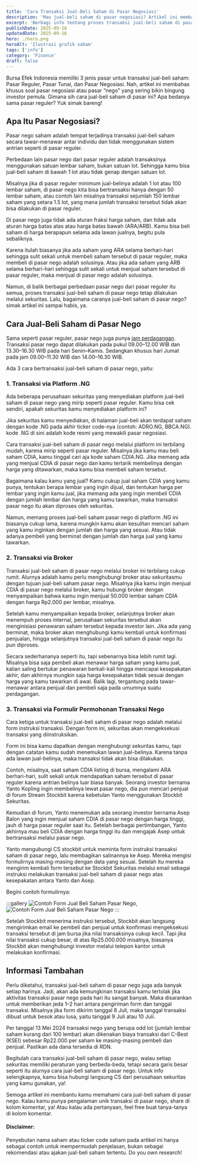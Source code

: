 ```yaml
---
title: 'Cara Transaksi Jual-Beli Saham di Pasar Negosiasi'
description: 'Mau jual-beli saham di pasar negosiasi? Artikel ini membahas lengkap cara bertransaksi jual-beli saham di pasar nego untuk pemula.'
excerpt: 'Berbagi info tentang proses transaksi jual-beli saham di pasar negosiasi'
publishDate: 2025-09-16
updatedDate: 2025-09-16
hero: ./hero.png
heroAlt: 'Ilustrasi grafik saham'
tags: ['info']
category: 'Finance'
draft: false
---
```


Bursa Efek Indonesia memiliki 3 jenis pasar untuk transaksi jual-beli saham: Pasar Reguler, Pasar Tunai, dan Pasar Negosiasi. Nah, artikel ini membahas khusus soal pasar negosiasi atau pasar “nego” yang sering bikin bingung investor pemula. Gimana sih cara jual-beli saham di pasar ini? Apa bedanya sama pasar reguler? Yuk simak bareng!

## Apa Itu Pasar Negosiasi?

Pasar nego saham adalah tempat terjadinya transaksi jual-beli saham secara tawar-menawar antar individu dan tidak menggunakan sistem antrian seperti di pasar reguler.

Perbedaan lain pasar nego dari pasar reguler adalah transaksinya menggunakan satuan lembar saham, bukan satuan lot. Sehingga kamu bisa jual-beli saham di bawah 1 lot atau tidak genap dengan satuan lot.

Misalnya jika di pasar reguler minimum jual-belinya adalah 1 lot atau 100 lembar saham, di pasar nego kita bisa bertransaksi hanya dengan 50 lembar saham, atau contoh lain misalnya transaksi sejumlah 150 lembar saham yang setara 1.5 lot, yang mana jumlah transaksi tersebut tidak akan bisa dilakukan di pasar reguler.

Di pasar nego juga tidak ada aturan fraksi harga saham, dan tidak ada aturan harga batas atas atau harga batas bawah (ARA/ARB). Kamu bisa beli saham di harga berapapun selama ada lawan jualnya, begitu pula sebaliknya.

Karena itulah biasanya jika ada saham yang ARA selama berhari-hari sehingga sulit sekali untuk membeli saham tersebut di pasar reguler, maka membeli di pasar nego adalah solusinya. Atau jika ada saham yang ARB selama berhari-hari sehingga sulit sekali untuk menjual saham tersebut di pasar reguler, maka menjual di pasar nego adalah solusinya.

Namun, di balik berbagai perbedaan pasar nego dari pasar reguler itu semua, proses transaksi jual-beli saham di pasar nego tetap dilakukan melalui sekuritas. Lalu, bagaimana caranya jual-beli saham di pasar nego? simak artikel ini sampai habis, ya.

## Cara Jual-Beli Saham di Pasar Nego

Sama seperti pasar reguler, pasar nego juga punya [jam perdagangan](https://www.idx.co.id/id/produk/mekanisme-dan-jam-perdagangan/). Transaksi pasar nego dapat dilakukan pada pukul 09.00–12.00 WIB dan 13.30–16.30 WIB pada hari Senin–Kamis. Sedangkan khusus hari Jumat pada jam 09.00–11.30 WIB dan 14.00–16.30 WIB.

Ada 3 cara bertransaksi jual-beli saham di pasar nego, yaitu:

### 1. Transaksi via Platform .NG

Ada beberapa perusahaan sekuritas yang menyediakan platform jual-beli saham di pasar nego yang mirip seperti pasar reguler. Kamu bisa cek sendiri, apakah sekuritas kamu menyediakan platform ini?

Jika sekuritas kamu menyediakan, di halaman jual-beli akan terdapat saham dengan kode .NG pada akhir ticker code-nya (contoh: ADRO.NG, BBCA.NG). kode .NG di sini adalah kode resmi yang mewakili pasar negosiasi.

Cara transaksi jual-beli saham di pasar nego melalui platform ini terbilang mudah, karena mirip seperti pasar reguler. Misalnya jika kamu mau beli saham CDIA, kamu tinggal cari aja kode saham CDIA.NG. Jika memang ada yang menjual CDIA di pasar nego dan kamu tertarik membelinya dengan harga yang ditawarkan, maka kamu bisa membeli saham tersebut.

Bagaimana kalau kamu yang jual? Kamu cukup jual saham CDIA yang kamu punya, tentukan berapa lembar yang ingin dijual, dan tentukan harga per lembar yang ingin kamu jual, jika memang ada yang ingin membeli CDIA dengan jumlah lembar dan harga yang kamu tawarkan, maka transaksi pasar nego itu akan diproses oleh sekuritas.

Namun, memang proses jual-beli saham pasar nego di platform .NG ini biasanya cukup lama, karena mungkin kamu akan kesulitan mencari saham yang kamu inginkan dengan jumlah dan harga yang sesuai. Atau tidak adanya pembeli yang berminat dengan jumlah dan harga jual yang kamu tawarkan.

### 2. Transaksi via Broker

Transaksi jual-beli saham di pasar nego melalui broker ini terbilang cukup rumit. Alurnya adalah kamu perlu menghubungi broker atau sekuritasmu dengan tujuan jual-beli saham pasar nego. Misalnya jika kamu ingin menjual CDIA di pasar nego melalui broker, kamu hubungi broker dengan menyampaikan bahwa kamu ingin menjual 50.000 lembar saham CDIA dengan harga Rp2.000 per lembar, misalnya.

Setelah kamu menyampaikan kepada broker, selanjutnya broker akan menempuh proses internal, perusahaan sekuritas tersebut akan menginisiasi penawaran saham tersebut kepada investor lain. Jika ada yang berminat, maka broker akan menghubungi kamu kembali untuk konfirmasi penjualan, hingga selanjutnya transaksi jual-beli saham di pasar nego itu pun diproses.

Secara sederhananya seperti itu, tapi sebenarnya bisa lebih rumit lagi. Misalnya bisa saja pembeli akan menawar harga saham yang kamu jual, kalian saling bertukar penawaran berkali-kali hingga mencapai kesepakatan akhir, dan akhirnya mungkin saja harga kesepakatan tidak sesuai dengan harga yang kamu tawarkan di awal. Balik lagi, tergantung pada tawar-menawar antara penjual dan pembeli saja pada umumnya suatu perdagangan.

### 3. Transaksi via Formulir Permohonan Transaksi Nego

Cara ketiga untuk transaksi jual-beli saham di pasar nego adalah melalui form instruksi transaksi. Dengan form ini, sekuritas akan mengeksekusi transaksi yang diinstruksikan.

Form ini bisa kamu dapatkan dengan menghubungi sekuritas kamu, tapi dengan catatan kamu sudah menemukan lawan jual-belinya. Karena tanpa ada lawan jual-belinya, maka transaksi tidak akan bisa dilakukan.

Contoh, misalnya, saat saham CDIA listing di bursa, mengalami ARA berhari-hari, sulit sekali untuk mendapatkan saham tersebut di pasar reguler karena antrian belinya luar biasa banyak. Seorang investor bernama Yanto Kopling ingin membelinya lewat pasar nego, dia pun mencari penjual di forum Stream Stockbit karena kebetulan Yanto menggunakan Stockbit Sekuritas.

Kemudian di forum, Yanto menemukan ada seorang investor bernama Asep Balon yang ingin menjual saham CDIA di pasar nego dengan harga tinggi, jauh di harga pasar reguler saat itu. Setelah berbagai pertimbangan, Yanto akhirnya mau beli CDIA dengan harga tinggi itu dan mengajak Asep untuk bertransaksi melalui pasar nego.

Yanto mengubungi CS stockbit untuk meminta form instruksi transaksi saham di pasar nego, lalu membagikan salinannya ke Asep. Mereka mengisi formulirnya masing-masing dengan data yang sesuai. Setelah itu mereka mengirim kembali form tersebut ke Stockbit Sekuritas melalui email sebagai instruksi melakukan transaksi jual-beli saham di pasar nego atas kesepakatan antara Yanto dan Asep.

Begini contoh formulirnya:

:::gallery
![Contoh Form Jual Beli Saham Pasar Nego](./images/contoh-form-beli-saham-pasar-nego.webp 'Form Pembeli'),
![Contoh Form Jual Beli Saham Pasar Nego](./images/contoh-form-jual-saham-pasar-nego.webp 'Form Penjual')
:::

Setelah Stockbit menerima instruksi tersebut, Stockbit akan langsung mengirimkan email ke pembeli dan penjual untuk konfirmasi mengeksekusi transaksi tersebut di jam bursa jika nilai transaksinya cukup kecil. Tapi jika nilai transaksi cukup besar, di atas Rp25.000.000 misalnya, biasanya Stockbit akan menghubungi investor melalui telepon kantor untuk melakukan konfirmasi.

## Informasi Tambahan

Perlu diketahui, transaksi jual-beli saham di pasar nego juga ada banyak setiap harinya. Jadi, akan ada kemungkinan transaksi kamu tertolak jika aktivitas transaksi pasar nego pada hari itu sangat banyak. Maka disarankan untuk memberikan jeda 1–2 hari antara pengiriman form dan tanggal transaksi. Misalnya jika form dikirim tanggal 8 Juli, maka tanggal transaksi dibuat untuk besok atau lusa, yaitu tanggal 9 Juli atau 10 Juli.

Per tanggal 13 Mei 2024 transaksi nego yang berupa odd lot (jumlah lembar saham kurang dari 100 lembar) akan dikenakan biaya transaksi dari C-Best (KSEI) sebesar Rp22.000 per saham ke masing-masing pembeli dan penjual. Pastikan ada dana tersedia di RDN.

Begitulah cara transaksi jual-beli saham di pasar nego, walau setiap sekuritas memiliki peraturan yang berbeda-beda, tetapi secara garis besar seperti itu alurnya cara jual-beli saham di pasar nego. Untuk info selengkapnya, kamu bisa hubungi langsung CS dari perusahaan sekuritas yang kamu gunakan, ya!

Semoga artikel ini membantu kamu memahami cara jual-beli saham di pasar nego. Kalau kamu punya pengalaman unik transaksi di pasar nego, share di kolom komentar, ya! Atau kalau ada pertanyaan, feel free buat tanya-tanya di kolom komentar.

#### Disclaimer:

Penyebutan nama saham atau ticker code saham pada artikel ini hanya sebagai contoh untuk mempermudah penjelasan, bukan sebagai rekomendasi atau ajakan jual-beli saham tertentu. Do you own research!
